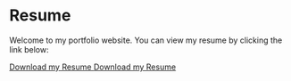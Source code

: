 # Resume

Welcome to my portfolio website. You can view my resume by clicking the link below:

<a href="images/Jeffrey_Otoibhi_AI_Engineer.pdf"> Download my Resume </a>
[Download my Resume](images/Jeffrey_Otoibhi_AI_Engineer.pdf)